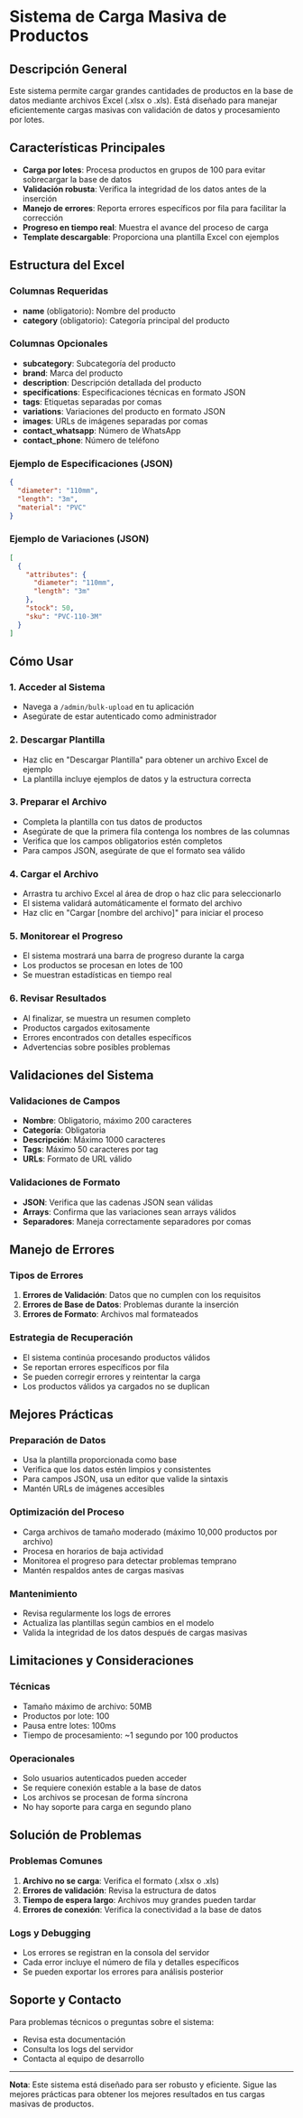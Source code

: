 # Sistema de Carga Masiva de Productos

## Descripción General

Este sistema permite cargar grandes cantidades de productos en la base de datos mediante archivos Excel (.xlsx o .xls). Está diseñado para manejar eficientemente cargas masivas con validación de datos y procesamiento por lotes.

## Características Principales

- **Carga por lotes**: Procesa productos en grupos de 100 para evitar sobrecargar la base de datos
- **Validación robusta**: Verifica la integridad de los datos antes de la inserción
- **Manejo de errores**: Reporta errores específicos por fila para facilitar la corrección
- **Progreso en tiempo real**: Muestra el avance del proceso de carga
- **Template descargable**: Proporciona una plantilla Excel con ejemplos

## Estructura del Excel

### Columnas Requeridas
- **name** (obligatorio): Nombre del producto
- **category** (obligatorio): Categoría principal del producto

### Columnas Opcionales
- **subcategory**: Subcategoría del producto
- **brand**: Marca del producto
- **description**: Descripción detallada del producto
- **specifications**: Especificaciones técnicas en formato JSON
- **tags**: Etiquetas separadas por comas
- **variations**: Variaciones del producto en formato JSON
- **images**: URLs de imágenes separadas por comas
- **contact_whatsapp**: Número de WhatsApp
- **contact_phone**: Número de teléfono

### Ejemplo de Especificaciones (JSON)
```json
{
  "diameter": "110mm",
  "length": "3m",
  "material": "PVC"
}
```

### Ejemplo de Variaciones (JSON)
```json
[
  {
    "attributes": {
      "diameter": "110mm",
      "length": "3m"
    },
    "stock": 50,
    "sku": "PVC-110-3M"
  }
]
```

## Cómo Usar

### 1. Acceder al Sistema
- Navega a `/admin/bulk-upload` en tu aplicación
- Asegúrate de estar autenticado como administrador

### 2. Descargar Plantilla
- Haz clic en "Descargar Plantilla" para obtener un archivo Excel de ejemplo
- La plantilla incluye ejemplos de datos y la estructura correcta

### 3. Preparar el Archivo
- Completa la plantilla con tus datos de productos
- Asegúrate de que la primera fila contenga los nombres de las columnas
- Verifica que los campos obligatorios estén completos
- Para campos JSON, asegúrate de que el formato sea válido

### 4. Cargar el Archivo
- Arrastra tu archivo Excel al área de drop o haz clic para seleccionarlo
- El sistema validará automáticamente el formato del archivo
- Haz clic en "Cargar [nombre del archivo]" para iniciar el proceso

### 5. Monitorear el Progreso
- El sistema mostrará una barra de progreso durante la carga
- Los productos se procesan en lotes de 100
- Se muestran estadísticas en tiempo real

### 6. Revisar Resultados
- Al finalizar, se muestra un resumen completo
- Productos cargados exitosamente
- Errores encontrados con detalles específicos
- Advertencias sobre posibles problemas

## Validaciones del Sistema

### Validaciones de Campos
- **Nombre**: Obligatorio, máximo 200 caracteres
- **Categoría**: Obligatoria
- **Descripción**: Máximo 1000 caracteres
- **Tags**: Máximo 50 caracteres por tag
- **URLs**: Formato de URL válido

### Validaciones de Formato
- **JSON**: Verifica que las cadenas JSON sean válidas
- **Arrays**: Confirma que las variaciones sean arrays válidos
- **Separadores**: Maneja correctamente separadores por comas

## Manejo de Errores

### Tipos de Errores
1. **Errores de Validación**: Datos que no cumplen con los requisitos
2. **Errores de Base de Datos**: Problemas durante la inserción
3. **Errores de Formato**: Archivos mal formateados

### Estrategia de Recuperación
- El sistema continúa procesando productos válidos
- Se reportan errores específicos por fila
- Se pueden corregir errores y reintentar la carga
- Los productos válidos ya cargados no se duplican

## Mejores Prácticas

### Preparación de Datos
- Usa la plantilla proporcionada como base
- Verifica que los datos estén limpios y consistentes
- Para campos JSON, usa un editor que valide la sintaxis
- Mantén URLs de imágenes accesibles

### Optimización del Proceso
- Carga archivos de tamaño moderado (máximo 10,000 productos por archivo)
- Procesa en horarios de baja actividad
- Monitorea el progreso para detectar problemas temprano
- Mantén respaldos antes de cargas masivas

### Mantenimiento
- Revisa regularmente los logs de errores
- Actualiza las plantillas según cambios en el modelo
- Valida la integridad de los datos después de cargas masivas

## Limitaciones y Consideraciones

### Técnicas
- Tamaño máximo de archivo: 50MB
- Productos por lote: 100
- Pausa entre lotes: 100ms
- Tiempo de procesamiento: ~1 segundo por 100 productos

### Operacionales
- Solo usuarios autenticados pueden acceder
- Se requiere conexión estable a la base de datos
- Los archivos se procesan de forma síncrona
- No hay soporte para carga en segundo plano

## Solución de Problemas

### Problemas Comunes
1. **Archivo no se carga**: Verifica el formato (.xlsx o .xls)
2. **Errores de validación**: Revisa la estructura de datos
3. **Tiempo de espera largo**: Archivos muy grandes pueden tardar
4. **Errores de conexión**: Verifica la conectividad a la base de datos

### Logs y Debugging
- Los errores se registran en la consola del servidor
- Cada error incluye el número de fila y detalles específicos
- Se pueden exportar los errores para análisis posterior

## Soporte y Contacto

Para problemas técnicos o preguntas sobre el sistema:
- Revisa esta documentación
- Consulta los logs del servidor
- Contacta al equipo de desarrollo

---

**Nota**: Este sistema está diseñado para ser robusto y eficiente. Sigue las mejores prácticas para obtener los mejores resultados en tus cargas masivas de productos.


